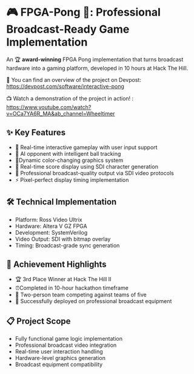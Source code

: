 # **🎮 FPGA-Pong 🏓: Professional Broadcast-Ready Game Implementation**


An 🏆 **award-winning** FPGA Pong implementation that turns broadcast hardware into a gaming platform, developed in 10 hours at Hack The Hill. 

🔗 You can find an overview of the project on Devpost: https://devpost.com/software/interactive-pong

📺 Watch a demonstration of the project in action! : https://www.youtube.com/watch?v=OCa7YA6R_MA&ab_channel=Wheeltimer

## **✨ Key Features**
- 🎯 Real-time interactive gameplay with user input support
- 🤖 AI opponent with intelligent ball tracking
- 🌈Dynamic color-changing graphics system
- 🔢 Real-time score display using SDI character generation
- 📡 Professional broadcast-quality output via SDI video protocols
- ⚡ Pixel-perfect display timing implementation

## **🛠️ Technical Implementation**
- Platform: Ross Video Ultrix
- Hardware: Altera V GZ FPGA
- Development: SystemVerilog
- Video Output: SDI with bitmap overlay
- Timing: Broadcast-grade sync generation

## **🏅 Achievement Highlights**
- 🏆 3rd Place Winner at Hack The Hill II
- ⏰Completed in 10-hour hackathon timeframe
- 👥 Two-person team competing against teams of five
- 🚀 Successfully deployed on professional broadcast equipment

## **📋 Project Scope**
- Fully functional game logic implementation
- Professional broadcast video integration
- Real-time user interaction handling
- Hardware-level graphics generation
- Broadcast equipment compatibility

